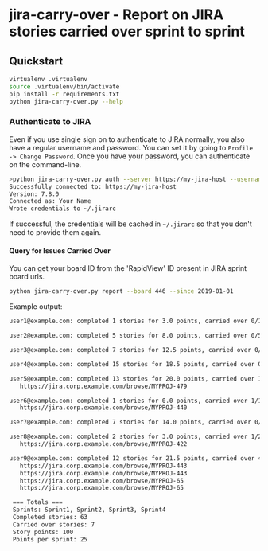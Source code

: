 # jira-carry-over - Report on JIRA stories carried over sprint to sprint

## Quickstart

```bash
virtualenv .virtualenv
source .virtualenv/bin/activate
pip install -r requirements.txt
python jira-carry-over.py --help
```

### Authenticate to JIRA

Even if you use single sign on to authenticate to JIRA normally, you also have
a regular username and password. You can set it by going to
`Profile -> Change Password`. Once you have your password, you can authenticate
on the command-line.

```bash
>python jira-carry-over.py auth --server https://my-jira-host --username my-username@my-domain.com --password my-password
Successfully connected to: https://my-jira-host
Version: 7.8.0
Connected as: Your Name
Wrote credentials to ~/.jirarc
```

If successful, the credentials will be cached in `~/.jirarc` so that you don't
need to provide them again.


#### Query for Issues Carried Over

You can get your board ID from the 'RapidView' ID present in JIRA sprint board urls.

```bash
python jira-carry-over.py report --board 446 --since 2019-01-01
```

Example output:

```bash
user1@example.com: completed 1 stories for 3.0 points, carried over 0/1

user2@example.com: completed 5 stories for 8.0 points, carried over 0/5

user3@example.com: completed 7 stories for 12.5 points, carried over 0/7

user4@example.com: completed 15 stories for 18.5 points, carried over 0/15

user5@example.com: completed 13 stories for 20.0 points, carried over 1/13
   https://jira.corp.example.com/browse/MYPROJ-479

user6@example.com: completed 1 stories for 0.0 points, carried over 1/1
   https://jira.corp.example.com/browse/MYPROJ-440

user7@example.com: completed 7 stories for 14.0 points, carried over 0/7

user8@example.com: completed 2 stories for 3.0 points, carried over 1/2
   https://jira.corp.example.com/browse/MYPROJ-422

user9@example.com: completed 12 stories for 21.5 points, carried over 4/12
   https://jira.corp.example.com/browse/MYPROJ-443
   https://jira.corp.example.com/browse/MYPROJ-443
   https://jira.corp.example.com/browse/MYPROJ-65
   https://jira.corp.example.com/browse/MYPROJ-65

 === Totals ===
 Sprints: Sprint1, Sprint2, Sprint3, Sprint4
 Completed stories: 63
 Carried over stories: 7
 Story points: 100
 Points per sprint: 25
```
